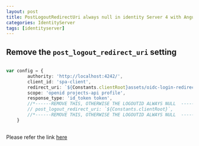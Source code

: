 ```yaml
---
layout: post
title: PostLogoutRedirectUri always null in identity Server 4 with Angular OIDC client
categories: IdentityServer
tags: [identityserver]
---
```


## Remove the `post_logout_redirect_uri` setting 

``` typescript

var config = {
        authority: 'http://localhost:4242/',
        client_id: 'spa-client',
        redirect_uri: `${Constants.clientRoot}assets/oidc-login-redirect.html`,
        scope: 'openid projects-api profile',
        response_type: 'id_token token',
        //*------REMOVE THIS, OTHERWISE THE LOGOUTID ALWAYS NULL  -------*/
        // post_logout_redirect_uri: `${Constants.clientRoot}`,
        //*------REMOVE THIS, OTHERWISE THE LOGOUTID ALWAYS NULL  -------*/       
    }
   
```


  Please refer the link [here](https://stackoverflow.com/questions/53824770/postlogoutredirecturi-always-null-in-identity-server-4-with-spa-angular-7-oidc)